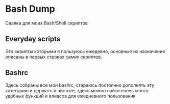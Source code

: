 # Bash Dump

Свалка для моих Bash/Shell скриптов

## Everyday scripts

Это скрипты которыми я пользуюсь ежедевно, основные их назначения описаны в первых строках самих скриптов.

## Bashrc

Здесь собраны все мои bashrc, стараюсь постоянно дополнять эту категорию и держать в чистоте, здесь можно найти очень много удобных функций и алиасов для ежедневного пользования
